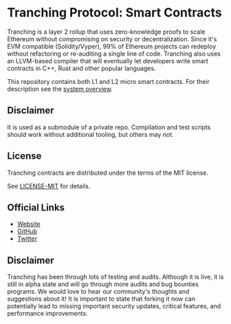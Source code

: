 # Tranching Protocol: Smart Contracts


Tranching is a layer 2 rollup that uses zero-knowledge proofs to scale Ethereum without compromising on security or
decentralization. Since it's EVM compatible (Solidity/Vyper), 99% of Ethereum projects can redeploy without refactoring
or re-auditing a single line of code. Tranching also uses an LLVM-based compiler that will eventually let developers
write smart contracts in C++, Rust and other popular languages.

This repository contains both L1 and L2 micro smart contracts. For their description see the
[system overview](docs/Overview.md).

## Disclaimer

It is used as a submodule of a private repo. Compilation and test scripts should work without additional tooling, but
others may not.

## License

Tranching contracts are distributed under the terms of the MIT license.

See [LICENSE-MIT](LICENSE-MIT) for details.

## Official Links

- [Website](https://tranching.com/)
- [GitHub](https://github.com/tidalchain)
- [Twitter](https://twitter.com/TranchingPro)

## Disclaimer

Tranching has been through lots of testing and audits. Although it is live, it is still in alpha state and will go
through more audits and bug bounties programs. We would love to hear our community's thoughts and suggestions about it!
It is important to state that forking it now can potentially lead to missing important security updates, critical
features, and performance improvements.

